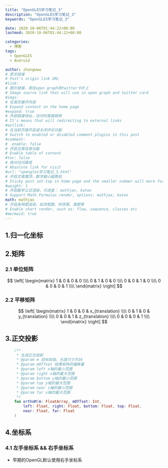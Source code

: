 ```yaml
---
title: "OpenGLES学习笔记_3"
description: "OpenGLES学习笔记_3"
keywords: "OpenGLES学习笔记_3"

date: 2020-10-06T01:44:22+08:00
lastmod: 2020-10-06T01:44:22+08:00

categories:
  - 博客
tags:
  - OpenGLES
  - Android

author: zhangwww
# 原文链接
# Post's origin link URL
#link:
# 图片链接，用在open graph和twitter卡片上
# Image source link that will use in open graph and twitter card
#imgs:
# 在首页展开内容
# Expand content on the home page
#expand: true
# 外部链接地址，访问时直接跳转
# It's means that will redirecting to external links
#extlink:
# 在当前页面开启或关闭评论功能
# Switch to enabled or disabled comment plugins in this post
#comment:
#  enable: false
# 开启文章目录功能
# Enable table of content
#toc: false
# 绝对访问路径
# Absolute link for visit
#url: "opengles学习笔记_3.html"
# 开启文章置顶，数字越小越靠前
# Sticky post set-top in home page and the smaller nubmer will more forward.
#weight: 1
# 开启数学公式渲染，可选值： mathjax, katex
# Support Math Formulas render, options: mathjax, katex
math: mathjax
# 开启各种图渲染，如流程图、时序图、类图等
# Enable chart render, such as: flow, sequence, classes etc
#mermaid: true
---
```




## 1.归一化坐标

## 2.矩阵

### 2.1 单位矩阵

$$
\left[
 \begin{matrix}
   1 & 0 & 0 & 0 \\\\
   0 & 1 & 0 & 0 \\\\
   0 & 0 & 1 & 0 \\\\
   0 & 0 & 0 & 1 \\\\
  \end{matrix} 
\right]
$$



### 2.2 平移矩阵

$$
\left[
 \begin{matrix}
   1 & 0 & 0 & x_{translation} \\\\
   0 & 1 & 0 & y_{translation} \\\\
   0 & 0 & 1 & z_{translation} \\\\
   0 & 0 & 0 & 1 \\\\
  \end{matrix} 
\right]
$$

## 3.正交投影

```kotlin
    /**
     * 生成正交投影
     * @param m 目标叔祖，长度只少为16
     * @param mOffset 结果矩阵的偏移量
     * @param left x轴的最小范围
     * @param right x轴的最大范围
     * @param bottom y轴的最小范围
     * @param top y轴的最大范围
     * @param near z轴的最小范围
     * @param far x轴的最大范围
     */
    fun orthoM(m: FloatArray, mOffset: Int,
        left: Float, right: Float, bottom: Float, top: Float,
        near: Float, far: Float
    )
```

## 4.坐标系

### 4.1 左手坐标系 && 右手坐标系

- 早期的OpenGL默认使用右手坐标系